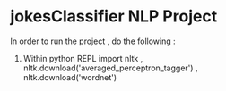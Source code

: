 # jokesClassifier NLP Project


In order to run the project , do the following :
1) Within python REPL import nltk , nltk.download('averaged_perceptron_tagger') , nltk.download('wordnet') 
